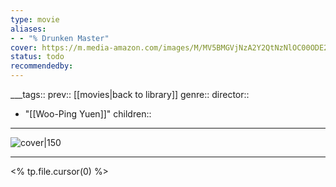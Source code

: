 ```yaml
---
type: movie
aliases:
- - "% Drunken Master"
cover: https://m.media-amazon.com/images/M/MV5BMGVjNzA2Y2QtNzNlOC00ODE2LWE3NDEtMzE4NzUwNjdhZWQzXkEyXkFqcGc@._V1_SX300.jpg
status: todo
recommendedby:
---
```

___tags:: prev:: [[movies|back to library]]
genre::
director:: 
  - "[[Woo-Ping Yuen]]"
children::
___
![cover|150](https://m.media-amazon.com/images/M/MV5BMGVjNzA2Y2QtNzNlOC00ODE2LWE3NDEtMzE4NzUwNjdhZWQzXkEyXkFqcGc@._V1_SX300.jpg)
___
<% tp.file.cursor(0) %>
